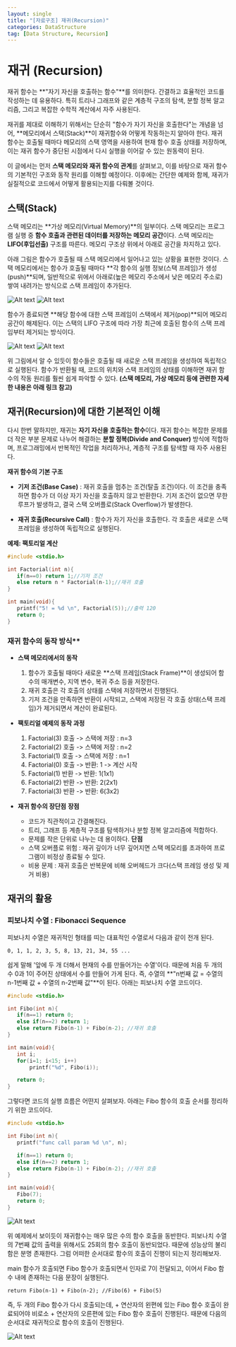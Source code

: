 ```yaml
---
layout: single
title: "[자료구조] 재귀(Recursion)"
categories: DataStructure
tag: [Data Structure, Recursion]
---
```


# 재귀 (Recursion)

재귀 함수는 **"자기 자신을 호출하는 함수"**를 의미한다. 간결하고 효율적인 코드를 작성하는 데 유용하다. 특히 트리나 그래프와 같은 계층적 구조의 탐색, 분할 정복 알고리즘, 그리고 복잡한 수학적 계산에서 자주 사용된다.

재귀를 제대로 이해하기 위해서는 단순히 "함수가 자기 자신을 호출한다"는 개념을 넘어, **메모리에서 스택(Stack)**이 재귀함수와 어떻게 작동하는지 알아야 한다. 재귀 함수는 호출될 때마다 메모리의 스택 영역을 사용하여 현재 함수 호출 상태를 저장하며, 이는 재귀 함수가 중단된 시점에서 다시 실행을 이어갈 수 있는 원동력이 된다.

이 글에서는 먼저 **스택 메모리와 재귀 함수의 관계**를 살펴보고, 이를 바탕으로 재귀 함수의 기본적인 구조와 동작 원리를 이해할 예정이다. 이후에는 간단한 예제와 함께, 재귀가 실질적으로 코드에서 어떻게 활용되는지를 다뤄볼 것이다.

## 스택(Stack)
 
 스택 메모리는 **가상 메모리(Virtual Memory)**의 일부이다. 스택 메모리는 프로그램 실행 중 **함수 호출과 관련된 데이터를 저장하는 메모리 공간**이다. 스택 메모리는 **LIFO(후입선출)** 구조를 따른다. 메모리 구조상 위에서 아래로 공간을 차지하고 있다. 

 아래 그림은 함수가 호출될 때 스택 메모리에서 일어나고 있는 상황을 표현한 것이다. 스택 메모리에서는 함수가 호출될 때마다 **각 함수의 실행 정보(스택 프레임)가 생성(push)**되며, 일반적으로 위에서 아래로(높은 메모리 주소에서 낮은 메모리 주소로) 쌓여 내려가는 방식으로 스택 프레임이 추가된다. 

 ![Alt text](/assets/images/stackRe1.png)
 ![Alt text](/assets/images/stackRe2.png)

 함수가 종료되면 **해당 함수에 대한 스택 프레임이 스택에서 제거(pop)**되어 메모리 공간이 해제된다. 이는 스택의 LIFO 구조에 따라 가장 최근에 호출된 함수의 스택 프레임부터 제거되는 방식이다.

 ![Alt text](/assets/images/stackRe3.png)
 ![Alt text](/assets/images/stackRe4.png)

 위 그림에서 알 수 있듯이 함수들은 호출될 때 새로운 스택 프레임을 생성하여 독립적으로 실행된다. 함수가 반환될 때, 코드의 위치와 스택 프레임의 상태를 이해하면 재귀 함수의 작동 원리를 훨씬 쉽게 파악할 수 있다.
 **(스택 메모리, 가상 메모리 등에 관련한 자세한 내용은 아래 링크 참고)**

## 재귀(Recursion)에 대한 기본적인 이해

 다시 한번 말하지만, 재귀는 **자기 자신을 호출하는 함수**이다. 재귀 함수는 복잡한 문제를 더 작은 부분 문제로 나누어 해결하는 **분할 정복(Divide and Conquer)** 방식에 적합하며, 프로그래밍에서 반복적인 작업을 처리하거나, 계층적 구조를 탐색할 때 자주 사용된다.

 **재귀 함수의 기본 구조**
 - **기저 조건(Base Case)** : 재귀 호출을 멈추는 조건(탈출 조건)이다. 이 조건을 충족하면 함수가 더 이상 자기 자신을 호출하지 않고 반환한다. 기저 조건이 없으면 무한 루프가 발생하고, 결국 스택 오버플로(Stack Overflow)가 발생한다.

 - **재귀 호출(Recursive Call)** : 함수가 자기 자신을 호출한다. 각 호출은 새로운 스택 프레임을 생성하여 독립적으로 실행된다.

 **예제: 팩토리얼 계산**

 ```c
 #include <stdio.h>

 int Factorial(int n){
    if(n==0) return 1;//기저 조건
    else return n * Factorial(n-1);//재귀 호출
 }

 int main(void){
    printf("5! = %d \n", Factorial(5));//출력 120
    return 0;
 }
 ```

 ### 재귀 함수의 동작 방식**
 - **스택 메모리에서의 동작**
    1. 함수가 호출될 때마다 새로운 **스택 프레임(Stack Frame)**이 생성되어 함수의 매개변수, 지역 변수, 복귀 주소 등을 저장한다.
    2. 재귀 호출은 각 호출의 상태를 스택에 저장하면서 진행된다.
    3. 기저 조건을 만족하면 반환이 시작되고, 스택에 저장된 각 호출 상태(스택 프레임)가 제거되면서 계산이 완료된다.
 
 - **팩토리얼 예제의 동작 과정**
    1. Factorial(3) 호출 -> 스택에 저장 : n=3
    2. Factorial(2) 호출 -> 스택에 저장 : n=2
    3. Factorial(1) 호출 -> 스택에 저장 : n=1
    4. Factorial(0) 호출 -> 반환: 1 -> 계산 시작
    5. Factorial(1) 반환 -> 반환: 1(1x1)
    6. Factorial(2) 반환 -> 반환: 2(2x1)
    7. Factorial(3) 반환 -> 반환: 6(3x2)

 - **재귀 함수의 장단점**
    **장점**
    - 코드가 직관적이고 간결해진다.
    - 트리, 그래프 등 계층적 구조를 탐색하거나 분할 정복 알고리즘에 적합하다.
    - 문제를 작은 단위로 나누는 데 용이하다.
    **단점**
    - 스택 오버플로 위험 : 재귀 깊이가 너무 깊어지면 스택 메모리를 초과하여 프로그램이 비정상 종료될 수 있다.
    - 비용 문제 : 재귀 호출은 반복문에 비해 오버헤드가 크다(스택 프레임 생성 및 제거 비용)

## 재귀의 활용

### 피보나치 수열 : Fibonacci Sequence

 피보나치 수열은 재귀적인 형태를 띠는 대표적인 수열로서 다음과 같이 전개 된다.

 ```
0, 1, 1, 2, 3, 5, 8, 13, 21, 34, 55 ...
```
 
 쉽게 말해 '앞에 두 개 더해서 현재의 수를 만들어가는 수열'이다. 때문에 처음 두 개의 수 0과 1이 주어진 상태에서 수를 만들어 가게 된다. 즉, 수열의 **"n번째 값 = 수열의 n-1번째 값 + 수열의 n-2번째 값"**이 된다. 아래는 피보나치 수열 코드이다.

 ```c
#include <stdio.h>

int Fibo(int n){
    if(n==1) return 0;
    else if(n==2) return 1;
    else return Fibo(n-1) + Fibo(n-2); //재귀 호출
}

int main(void){
    int i;
    for(i=1; i<15; i++)
        printf("%d", Fibo(i));

    return 0;
}
```
 
 그렇다면 코드의 실행 흐름은 어떤지 살펴보자. 아래는 Fibo 함수의 호출 순서를 정리하기 위한 코드이다.

 ```c
 #include <stdio.h>
 
 int Fibo(int n){
    printf("func call param %d \n", n);

    if(n==1) return 0;
    else if(n==2) return 1;
    else return Fibo(n-1) + Fibo(n-2); //재귀 호출
 }

 int main(void){
    Fibo(7);
    return 0;
 }
 ```

 ![Alt text](/assets/images/fibocheck.png)

 위 예제에서 보이듯이 재귀함수는 매우 많은 수의 함수 호출을 동반한다. 피보나치 수열의 7번째 값의 출력을 위해서도 25회의 함수 호출이 동반되었다. 때문에 성능상의 불리함은 분명 존재한다. 그럼 어떠한 순서대로 함수의 호출이 진행이 되는지 정리해보자. 

 main 함수가 호출되면 Fibo 함수가 호출되면서 인자로 7이 전달되고, 이어서 Fibo 함수 내에 존재하는 다음 문장이 실행된다.

 ```
 return Fibo(n-1) + Fibo(n-2); //Fibo(6) + Fibo(5)
 ```

 즉, 두 개의 Fibo 함수가 다시 호출되는데, + 연산자의 왼편에 있는 Fibo 함수 호출이 완료되어야 비로소 + 연산자의 오른편에 있는 Fibo 함수 호출이 진행된다. 때문에 다음의 순서대로 재귀적으로 함수의 호출이 진행된다.

 ![Alt text](/assets/images/Fiboseqe.png)

 

  




 